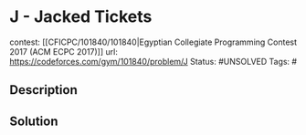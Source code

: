 # J - Jacked Tickets

contest: [[CFICPC/101840/101840|Egyptian Collegiate Programming Contest 2017 (ACM ECPC 2017)]]
url: https://codeforces.com/gym/101840/problem/J
Status: #UNSOLVED
Tags: #

## Description

## Solution

